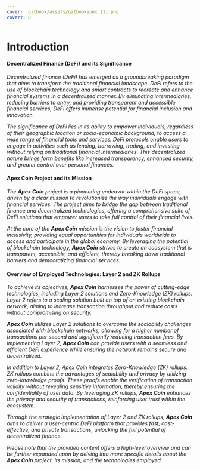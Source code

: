 ```yaml
---
cover: .gitbook/assets/gitbookapex (1).png
coverY: 0
---
```


# Introduction

#### Decentralized Finance (DeFi) and its Significance

_Decentralized finance (DeFi) has emerged as a groundbreaking paradigm that aims to transform the traditional financial landscape. DeFi refers to the use of blockchain technology and smart contracts to recreate and enhance financial systems in a decentralized manner. By eliminating intermediaries, reducing barriers to entry, and providing transparent and accessible financial services, DeFi offers immense potential for financial inclusion and innovation._

_The significance of DeFi lies in its ability to empower individuals, regardless of their geographic location or socio-economic background, to access a wide range of financial tools and services. DeFi protocols enable users to engage in activities such as lending, borrowing, trading, and investing without relying on traditional financial intermediaries. This decentralized nature brings forth benefits like increased transparency, enhanced security, and greater control over personal finances._

#### Apex Coin Project and its Mission

_The **Apex Coin** project is a pioneering endeavor within the DeFi space, driven by a clear mission to revolutionize the way individuals engage with financial services. The project aims to bridge the gap between traditional finance and decentralized technologies, offering a comprehensive suite of DeFi solutions that empower users to take full control of their financial lives._

_At the core of the **Apex Coin** mission is the vision to foster financial inclusivity, providing equal opportunities for individuals worldwide to access and participate in the global economy. By leveraging the potential of blockchain technology, **Apex Coin** strives to create an ecosystem that is transparent, accessible, and efficient, thereby breaking down traditional barriers and democratizing financial services._

#### Overview of Employed Technologies: Layer 2 and ZK Rollups

_To achieve its objectives, **Apex Coin** harnesses the power of cutting-edge technologies, including Layer 2 solutions and Zero-Knowledge (ZK) rollups. Layer 2 refers to a scaling solution built on top of an existing blockchain network, aiming to increase transaction throughput and reduce costs without compromising on security._

_**Apex Coin** utilizes Layer 2 solutions to overcome the scalability challenges associated with blockchain networks, allowing for a higher number of transactions per second and significantly reducing transaction fees. By implementing Layer 2, **Apex Coin** can provide users with a seamless and efficient DeFi experience while ensuring the network remains secure and decentralized._

_In addition to Layer 2, Apex Coin integrates Zero-Knowledge (ZK) rollups. ZK rollups combine the advantages of scalability and privacy by utilizing zero-knowledge proofs. These proofs enable the verification of transaction validity without revealing sensitive information, thereby ensuring the confidentiality of user data. By leveraging ZK rollups, **Apex Coin** enhances the privacy and security of transactions, reinforcing user trust within the ecosystem._

_Through the strategic implementation of Layer 2 and ZK rollups, **Apex Coin** aims to deliver a user-centric DeFi platform that provides fast, cost-effective, and private transactions, unlocking the full potential of decentralized finance._

_Please note that the provided content offers a high-level overview and can be further expanded upon by delving into more specific details about the **Apex Coin** project, its mission, and the technologies employed._
